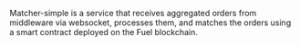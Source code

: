 Matcher-simple is a service that receives aggregated orders from middleware via websocket,
processes them, and matches the orders using a smart contract deployed on the Fuel blockchain.
